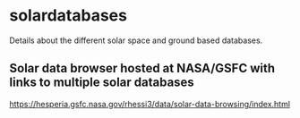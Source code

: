 # solardatabases
Details about the different solar space and ground based databases.

## Solar data browser hosted at NASA/GSFC with links to multiple solar databases
https://hesperia.gsfc.nasa.gov/rhessi3/data/solar-data-browsing/index.html
